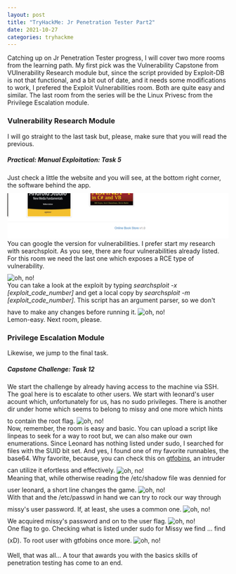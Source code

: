 ```yaml
---
layout: post
title: "TryHackMe: Jr Penetration Tester Part2"
date: 2021-10-27
categories: tryhackme
---
```


Catching up on Jr Penetration Tester progress, I will cover two more rooms from the learning path. My first pick was the Vulnerability Capstone from VUlnerability Research module but, since the script provided by Exploit-DB is not that functional, and a bit out of date, and it needs some modifications to work, I prefered the Exploit Vulnerabilities room. Both are quite easy and similar. The last room from the series will be the Linux Privesc from the Privilege Escalation module.

<article>
	<h3><b>Vulnerability Research Module</b></h3>
	I will go straight to the last task but, please, make sure that you will read the previous.
	<h5>Practical: Manual Exploitation: Task 5</h5>
	Just check a little the website and you will see, at the bottom right corner, the software behind the app.<br>
	<img src="/assets/images/tryhackme/jr_pentest/vulns1.png" alt="oh, no!" style="margin-top: 2%; max-width: 100%"><br>
	You can google the version for vulnerabilities. I prefer start my research with searchsploit. As you see, there are four vulnerabilities already listed. For this room we need the last one which exposes a RCE type of vulnerability.<br> 
	<img src="/assets/images/tryhackme/jr_pentest/vuls2.png" alt="oh, no!" style="margin-top: 2%; max-width: 100%"><br>
	You can take a look at the exploit by typing <i>searchsploit -x [exploit_code_number]</i> and get a local copy by <i>searchsploit -m [exploit_code_number]</i>. This script has an argument parser, so we don't have to make any changes before running it.
	<img src="/assets/images/tryhackme/jr_pentest/vuls3.png" alt="oh, no!" style="margin-top: 2%; max-width: 100%"><br>
	Lemon-easy. Next room, please.
	<h3><b>Privilege Escalation Module</b></h3>
	Likewise, we jump to the final task.
	<h5>Capstone Challenge: Task 12</h5>
	We start the challenge by already having access to the machine via SSH. The goal here is to escalate to other users. We start with leonard's user acount which, unfortunately for us, has no sudo privileges. There is another dir under home which seems to belong to missy and one more which hints to contain the root flag.
	<img src="/assets/images/tryhackme/jr_pentest/privs1.png" alt="oh, no!" style="margin-top: 2%; max-width: 100%"><br>
	Now, remember, the room is easy and basic. You can upload a script like linpeas to seek for a way to root but, we can also make our own enumerations. Since Leonard has nothing listed under sudo, I searched for files with the SUID bit set. And yes, I found one of my favorite runnables, the base64. Why favorite, because, you can check this on <a href="https://gtfobins.github.io/gtfobins/base64/#suid">gtfobins</a>, an intruder can utilize it efortless and effectively.
	<img src="/assets/images/tryhackme/jr_pentest/privs2.png" alt="oh, no!" style="margin-top: 2%; max-width: 100%"><br>
	Meaning that, while otherwise reading the /etc/shadow file was dennied for user leonard, a short line changes the game.
	<img src="/assets/images/tryhackme/jr_pentest/privs3.png" alt="oh, no!" style="margin-top: 2%; max-width: 100%"><br>
	With that and the /etc/passwd in hand we can try to rock our way through missy's user password. If, at least, she uses a common one.
	<img src="/assets/images/tryhackme/jr_pentest/privs4.png" alt="oh, no!" style="margin-top: 2%; max-width: 100%"><br>
	We acquired missy's password and on to the user flag.
	<img src="/assets/images/tryhackme/jr_pentest/privs5.png" alt="oh, no!" style="margin-top: 2%; max-width: 100%"><br>
	One flag to go. Checking what is listed under sudo for Missy we find ... find (xD). To root user with gtfobins once more.
	<img src="/assets/images/tryhackme/jr_pentest/privs6.png" alt="oh, no!" style="margin-top: 2%; max-width: 100%"><br><br>
	Well, that was all... A tour that awards you with the basics skills of penetration testing has come to an end.
</article>
